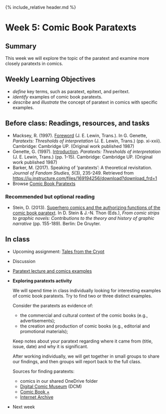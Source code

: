 {% include_relative header.md %}

# Week 5: Comic Book Paratexts

## Summary
This week we will explore the topic of the paratext and examine more closely paratexts in comics.

## Weekly Learning Objectives
- *define* key terms, such as paratext, epitext, and peritext.
- *identify* examples of comic book paratexts.
- *describe* and *illustrate* the concept of paratext in comics with specific examples.

## Before class: Readings, resources, and tasks
-  Macksey, R. (1997). [Foreword](https://iu.instructure.com/files/169194249/download?download_frd=1) (J. E. Lewin, Trans.). In G. Genette, *Paratexts: Thresholds of interpretation* (J. E. Lewin, Trans.) (pp. xi-xxii). Cambridge: Cambridge UP. (Original work published 1987)
- Genette, G. (1997). [Introduction](https://iu.instructure.com/files/169194241/download?download_frd=1). *Paratexts: Thresholds of interpretation* (J. E. Lewin, Trans.) (pp. 1-15). Cambridge: Cambridge UP. (Original work published 1987)
- Barker, M. (2017). Speaking of ‘paratexts’: A theoretical revisitation. *Journal of Fandom Studies, 5*(3), 235-249. Retrieved from <https://iu.instructure.com/files/169194256/download?download_frd=1>
- Browse [Comic Book Paratexts](https://biblicon.org/cbp/)

<!-- 42 pp. -->
### Recommended but optional reading
- Stein, D. (2013). [Superhero comics and the authorizing functions of the comic book paratext](https://iu.instructure.com/files/169194240/download?download_frd=1). In D. Stein & J.-N. Thon (Eds.), *From comic strips to graphic novels: Contributions to the theory and history of graphic narrative* (pp. 155-189). Berlin: De Gruyter.


## In class

- Upcoming assignment: [Tales from the Crypt](assignment-tales-from-the-crypt.md)
- Discussion
- [Paratext lecture and comics examples](https://f001.backblazeb2.com/file/gnrlfs/tr/walsh_comic_book_paratexts.pdf)
- **Exploring paratexts activity**  

	We will spend time in class individually looking for interesting examples of comic book paratexts. Try to find two or three distinct examples. 

	Consider the paratexts as evidence of:

	- the commercial and cultural context of the comic books (e.g., advertisements);
	- the creation and production of comic books (e.g., editorial and promotional materials);
	
	Keep notes about your paratext regarding where it came from (title, issue, date) and why it is significant.

	After working individually, we will get together in small groups to share our findings, and then groups will report back to the full class.

	Sources for finding paratexts: 
	- comics in our shared OneDrive folder
	* [Digital Comic Museum](http://digitalcomicmuseum.com/) (DCM)
	* [Comic Book +](https://comicbookplus.com)
	* [Internet Archive](http://archive.org)

- Next week

